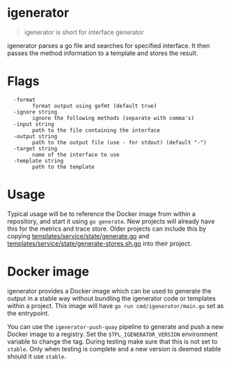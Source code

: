 # igenerator

> igenerator is short for interface generator

igenerator parses a go file and searches for specified interface. It then
passes the method information to a template and stores the result.

# Flags

```
  -format
    	format output using gofmt (default true)
  -ignore string
    	ignore the following methods (separate with comma's)
  -input string
    	path to the file containing the interface
  -output string
    	path to the output file (use - for stdout) (default "-")
  -target string
    	name of the interface to use
  -template string
    	path to the template
```

# Usage

Typical usage will be to reference the Docker image from within a repository,
and start it using `go generate`. New projects will already have this for the
metrics and trace store. Older projects can include this by copying
[templates/service/state/generate.go](../../templates/service/state/generate.go)
and
[templates/service/state/generate-stores.sh.go](../../templates/service/state/generate-stores.sh.go)
into their project.

# Docker image 

igenerator provides a Docker image which can be used to generate the output in
a stable way without bundling the igenerator code or templates within a
project. This image will have `go run cmd/igenerator/main.go` set as the
entrypoint.

You can use the `igenerator-push-quay` pipeline to generate and push a new
Docker image to a registry. Set the `$TPL_IGENERATOR_VERSION` environment
variable to change the tag. During testing make sure that this is not set to
`stable`. Only when testing is complete and a new version is deemed stable
should it use `stable`.
